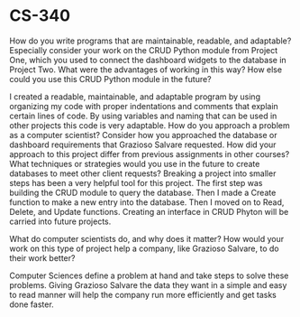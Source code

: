 # CS-340
How do you write programs that are maintainable, readable, and adaptable? Especially consider your work on the CRUD Python module from Project One, which you used to connect the dashboard widgets to the database in Project Two. What were the advantages of working in this way? How else could you use this CRUD Python module in the future?

 I created a readable, maintainable, and adaptable program by using organizing my code with proper indentations and comments that explain certain lines of code. 
By using variables and naming that can be used in other projects this code is very adaptable. 
How do you approach a problem as a computer scientist? Consider how you approached the database or dashboard requirements that Grazioso Salvare requested. How did your approach to this project differ from previous assignments in other courses? What techniques or strategies would you use in the future to create databases to meet other client requests?
Breaking a project into smaller steps has been a very helpful tool for this project. The first step was building the CRUD module to query the database. Then I made a Create function to make a new entry into the database. Then I moved on to Read, Delete, and Update functions. Creating an interface in CRUD Phyton will be carried into future projects. 


What do computer scientists do, and why does it matter? How would your work on this type of project help a company, like Grazioso Salvare, to do their work better?
   
Computer Sciences define a problem at hand and take steps to solve these problems. Giving Grazioso Salvare the data they want in a simple and easy to read manner will help the company run more efficiently and get tasks done faster. 

